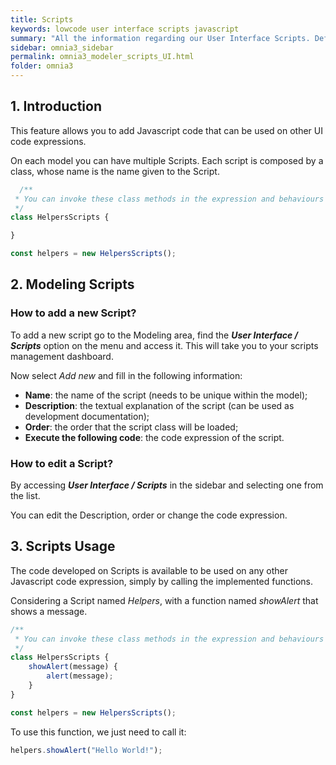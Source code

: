 ```yaml
---
title: Scripts
keywords: lowcode user interface scripts javascript
summary: "All the information regarding our User Interface Scripts. Define JavaScript code that can be used on other UI code expressions."
sidebar: omnia3_sidebar
permalink: omnia3_modeler_scripts_UI.html
folder: omnia3
---
```


## 1. Introduction

This feature allows you to add Javascript code that can be used on other UI code expressions.

On each model you can have multiple Scripts. Each script is composed by a class, whose name is the name given to the Script. 


```Javascript
  /** 
 * You can invoke these class methods in the expression and behaviours code. Use the 'helpers' object to do it.
 */
class HelpersScripts {

}

const helpers = new HelpersScripts();
```

## 2. Modeling Scripts

### How to add a new Script?

To add a new script go to the Modeling area, find the **_User Interface / Scripts_** option on the menu and access it. This will take you to your scripts management dashboard.

Now select _Add new_ and fill in the following information:

- **Name**: the name of the script (needs to be unique within the model);
- **Description**: the textual explanation of the script (can be used as development documentation);
- **Order**: the order that the script class will be loaded;
- **Execute the following code**: the code expression of the script.


### How to edit a Script?

By accessing **_User Interface / Scripts_** in the sidebar and selecting one from the list.

You can edit the Description, order or change the code expression.

## 3. Scripts Usage

The code developed on Scripts is available to be used on any other Javascript code expression, simply by calling the implemented functions.

Considering a Script named _Helpers_, with a function named _showAlert_ that shows a message.

```Javascript
/** 
 * You can invoke these class methods in the expression and behaviours code. Use the 'helpers' object to do it.
 */
class HelpersScripts {
    showAlert(message) {
        alert(message);
    }
}

const helpers = new HelpersScripts();
```

To use this function, we just need to call it:

```Javascript
helpers.showAlert("Hello World!");
```